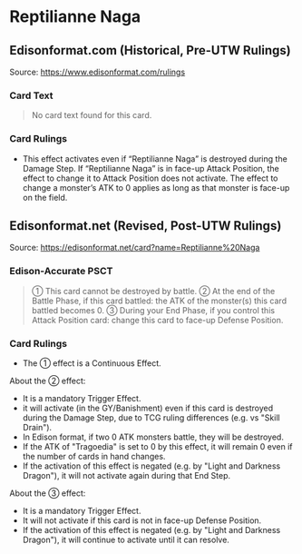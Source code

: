 # Reptilianne Naga

## Edisonformat.com (Historical, Pre-UTW Rulings)

Source: https://www.edisonformat.com/rulings

### Card Text

> No card text found for this card.

### Card Rulings

*   This effect activates even if “Reptilianne Naga” is destroyed during the Damage Step. If “Reptilianne Naga” is in face-up Attack Position, the effect to change it to Attack Position does not activate. The effect to change a monster’s ATK to 0 applies as long as that monster is face-up on the field.

## Edisonformat.net (Revised, Post-UTW Rulings)

Source: https://edisonformat.net/card?name=Reptilianne%20Naga

### Edison-Accurate PSCT

> ① This card cannot be destroyed by battle.
> ② At the end of the Battle Phase, if this card battled: the ATK of the monster(s) this card battled becomes 0.
> ③ During your End Phase, if you control this Attack Position card: change this card to face-up Defense Position.

### Card Rulings

*   The ① effect is a Continuous Effect.

About the ② effect:
*   It is a mandatory Trigger Effect.
*   it will activate (in the GY/Banishment) even if this card is destroyed during the Damage Step, due to TCG ruling differences (e.g. vs "Skill Drain").
*   In Edison format, if two 0 ATK monsters battle, they will be destroyed.
*   If the ATK of "Tragoedia" is set to 0 by this effect, it will remain 0 even if the number of cards in hand changes.
*   If the activation of this effect is negated (e.g. by "Light and Darkness Dragon"), it will not activate again during that End Step.

About the ③ effect:
*   It is a mandatory Trigger Effect.
*   It will not activate if this card is not in face-up Defense Position.
*   If the activation of this effect is negated (e.g. by "Light and Darkness Dragon"), it will continue to activate until it can resolve.
            